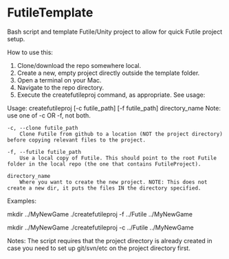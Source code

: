 FutileTemplate
==============

Bash script and template Futile/Unity project to allow for quick Futile project setup.

How to use this:
1) Clone/download the repo somewhere local.
2) Create a new, empty project directly outside the template folder.
3) Open a terminal on your Mac.
4) Navigate to the repo directory.
5) Execute the createfutileproj command, as appropriate. See usage:

Usage:
createfutileproj [-c futile_path] [-f futile_path] directory_name
    Note: use one of -c OR -f, not both.

    -c, --clone futile_path
        Clone Futile from github to a location (NOT the project directory) before copying relevant files to the project.

    -f, --futile futile_path
        Use a local copy of Futile. This should point to the root Futile folder in the local repo (the one that contains FutileProject).

    directory_name
        Where you want to create the new project. NOTE: This does not create a new dir, it puts the files IN the directory specified.

Examples:

mkdir ../MyNewGame
./createfutileproj -f ../Futile ../MyNewGame

mkdir ../MyNewGame
./createfutileproj -c ../Futile ../MyNewGame

Notes:
The script requires that the project directory is already created in case you need to set up git/svn/etc on the project directory first.
